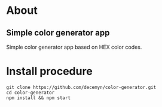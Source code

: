 # About

## Simple color generator app

Simple color generator app based on HEX color codes.

# Install procedure

    git clone https://github.com/decemyn/color-generator.git
    cd color-generator
    npm install && npm start
